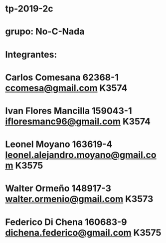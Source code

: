 # tp-2019-2c
# grupo: No-C-Nada
# Integrantes:
# Carlos Comesana		62368-1		ccomesa@gmail.com					K3574
# Ivan Flores Mancilla	159043-1	ifloresmanc96@gmail.com				K3574
# Leonel Moyano			163619-4	leonel.alejandro.moyano@gmail.com	K3575
# Walter Ormeño			148917-3	walter.ormenio@gmail.com			K3573
# Federico Di Chena		160683-9	dichena.federico@gmail.com			K3575


